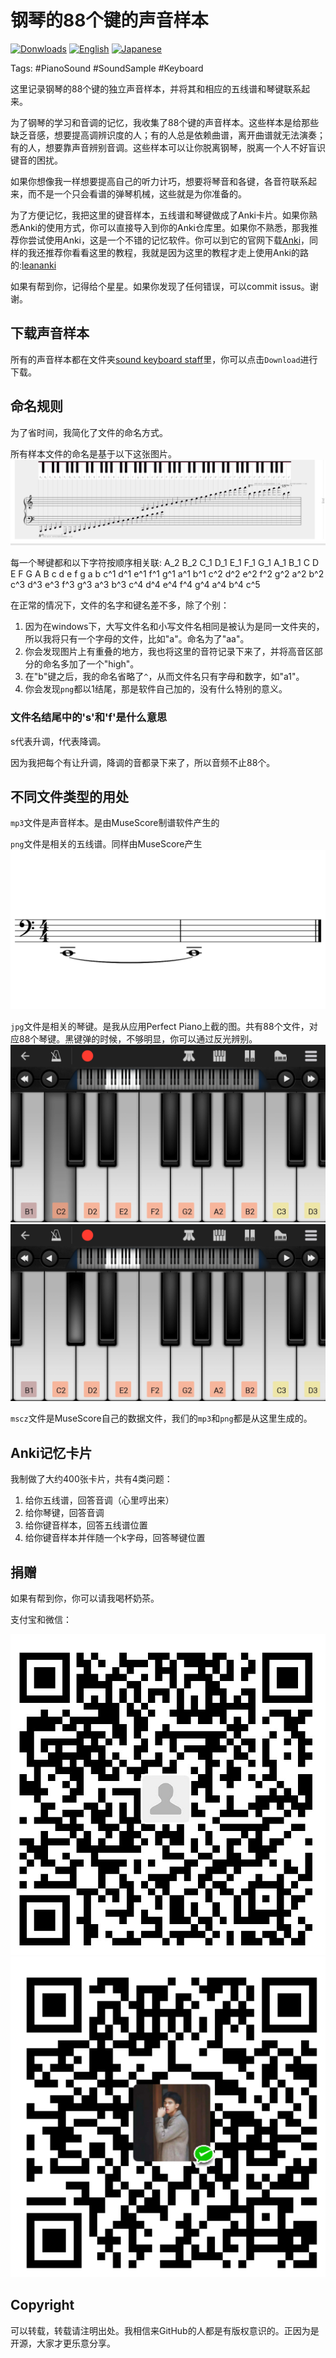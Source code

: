 # 钢琴的88个键的声音样本

[![Donwloads](https://img.shields.io/badge/Download-zip-blue)](https://github.com/Leethring/piano_88_key_sound_sample/archive/master.zip) [![English](https://img.shields.io/badge/English-English-lightgrey)](README.md) [![Japanese](https://img.shields.io/badge/Japanese-%E6%97%A5%E6%9C%AC%E8%AA%9E-blueviolet)](README-jn.md)

Tags: #PianoSound #SoundSample #Keyboard 

这里记录钢琴的88个键的独立声音样本，并将其和相应的五线谱和琴键联系起来。

为了钢琴的学习和音调的记忆，我收集了88个键的声音样本。这些样本是给那些缺乏音感，想要提高调辨识度的人；有的人总是依赖曲谱，离开曲谱就无法演奏；有的人，想要靠声音辨别音调。这些样本可以让你脱离钢琴，脱离一个人不好盲识键音的困扰。

如果你想像我一样想要提高自己的听力计巧，想要将琴音和各键，各音符联系起来，而不是一个只会看谱的弹琴机械，这些就是为你准备的。

为了方便记忆，我把这里的键音样本，五线谱和琴键做成了Anki卡片。如果你熟悉Anki的使用方式，你可以直接导入到你的Anki仓库里。如果你不熟悉，那我推荐你尝试使用Anki，这是一个不错的记忆软件。你可以到它的官网下载[Anki](https://apps.ankiweb.net/)，同样的我还推荐你看看这里的教程，我就是因为这里的教程才走上使用Anki的路的:[leananki](https://leananki.com/)

如果有帮到你，记得给个星星。如果你发现了任何错误，可以commit issus。谢谢。

## 下载声音样本

所有的声音样本都在文件夹[sound keyboard staff](https://github.com/Leethring/piano_88_key_sound_sample/tree/master/sound_keyboard_staff)里，你可以点击`Download`进行下载。

## 命名规则

为了省时间，我简化了文件的命名方式。

所有样本文件的命名是基于以下这张图片。
![piano keyboard](Piano%20Keyboard.png)

每一个琴键都和以下字符按顺序相关联:
A_2 B_2 C_1 D_1 E_1 F_1 G_1 A_1 B_1 C D E F G A B c d e f g a b c^1 d^1 e^1 f^1 g^1 a^1 b^1 c^2 d^2 e^2 f^2 g^2 a^2 b^2 c^3 d^3 e^3 f^3 g^3 a^3 b^3 c^4 d^4 e^4 f^4 g^4 a^4 b^4 c^5                         

在正常的情况下，文件的名字和键名差不多，除了个别：
1. 因为在windows下，大写文件名和小写文件名相同是被认为是同一文件夹的，所以我将只有一个字母的文件，比如"a"。命名为了"aa"。
2. 你会发现图片上有重叠的地方，我也将这里的音符记录下来了，并将高音区部分的命名多加了一个"high"。
3. 在"b"键之后，我的命名省略了`^`，从而文件名只有字母和数字，如"a1"。
4. 你会发现`png`都以1结尾，那是软件自己加的，没有什么特别的意义。

### 文件名结尾中的's'和'f'是什么意思

s代表升调，f代表降调。

因为我把每个有让升调，降调的音都录下来了，所以音频不止88个。

## 不同文件类型的用处

`mp3`文件是声音样本。是由MuseScore制谱软件产生的

`png`文件是相关的五线谱。同样由MuseScore产生
![c](sound_keyboard_staff/C-1.png)

`jpg`文件是相关的琴键。是我从应用Perfect Piano上截的图。共有88个文件，对应88个琴键。黑键弹的时候，不够明显，你可以通过反光辨别。
![c](sound_keyboard_staff/C.jpg)
![cs](sound_keyboard_staff/Cs.jpg)

`mscz`文件是MuseScore自己的数据文件，我们的`mp3`和`png`都是从这里生成的。

## Anki记忆卡片

我制做了大约400张卡片，共有4类问题：
1. 给你五线谱，回答音调（心里哼出来）
2. 给你琴键，回答音调
3. 给你键音样本，回答五线谱位置
4. 给你键音样本并伴随一个k字母，回答琴键位置

## 捐赠

如果有帮到你，你可以请我喝杯奶茶。

支付宝和微信：          

![Alipay](donation/1596023436196.jpg) ![Wechat](donation/mm_facetoface_collect_qrcode_1596023326550.png)


## Copyright

可以转载，转载请注明出处。我相信来GitHub的人都是有版权意识的。正因为是开源，大家才更乐意分享。
